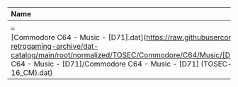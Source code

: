 |Name|Size|
|:---|---:|
|[..](../index.html)|DIR|
|[Commodore C64 - Music - [D71].dat](https://raw.githubusercontent.com/open-retrogaming-archive/dat-catalog/main/root/normalized/TOSEC/Commodore/C64/Music/[D71]/Commodore C64 - Music - [D71]/Commodore C64 - Music - [D71] (TOSEC-v2021-06-16_CM).dat)|2168|
